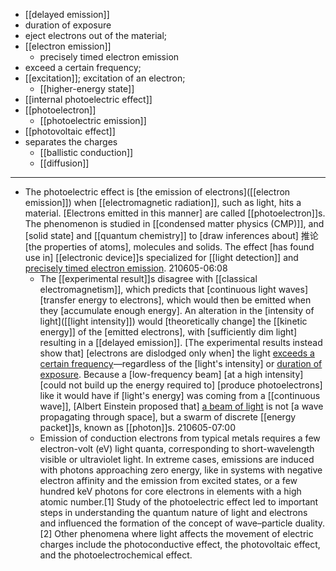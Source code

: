 - [[delayed emission]]
- duration of exposure
- eject electrons out of the material;
- [[electron emission]]
    - precisely timed electron emission
- exceed a certain frequency;
- [[excitation]]; excitation of an electron;
    - [[higher-energy state]]
- [[internal photoelectric effect]]
- [[photoelectron]]
    - [[photoelectric emission]]
- [[photovoltaic effect]]
- separates the charges
    - [[ballistic conduction]]
    - [[diffusion]]
- ---
- The photoelectric effect is [the emission of electrons]([[electron emission]]) when [[electromagnetic radiation]], such as light, hits a material. [Electrons emitted in this manner] are called [[photoelectron]]s. The phenomenon is studied in [[condensed matter physics (CMP)]], and [solid state] and [[quantum chemistry]] to [draw inferences about] 推论 [the properties of atoms], molecules and solids. The effect [has found use in] [[electronic device]]s specialized for [[light detection]] and [precisely timed electron emission](((dswm8FX_K))).
210605-06:08
    - The [[experimental result]]s disagree with [[classical electromagnetism]], which predicts that [continuous light waves] [transfer energy to electrons], which would then be emitted when they [accumulate enough energy]. An alteration in the [intensity of light]([[light intensity]]) would [theoretically change] the [[kinetic energy]] of the [emitted electrons], with [sufficiently dim light] resulting in a [[delayed emission]]. [The experimental results instead show that] [electrons are dislodged only when] the light [exceeds a certain frequency](((gjM-XVdnF)))—regardless of the [light's intensity] or [duration of exposure](((DeQZIkPJ4))). Because a [low-frequency beam] [at a high intensity] [could not build up the energy required to] [produce photoelectrons] like it would have if [light's energy] was coming from a [[continuous wave]], [Albert Einstein proposed that] [a beam of light](((JJwM0Unm3))) is not [a wave propagating through space], but a swarm of discrete [[energy packet]]s, known as [[photon]]s.
210605-07:00
    - Emission of conduction electrons from typical metals requires a few electron-volt (eV) light quanta, corresponding to short-wavelength visible or ultraviolet light. In extreme cases, emissions are induced with photons approaching zero energy, like in systems with negative electron affinity and the emission from excited states, or a few hundred keV photons for core electrons in elements with a high atomic number.[1] Study of the photoelectric effect led to important steps in understanding the quantum nature of light and electrons and influenced the formation of the concept of wave–particle duality.[2] Other phenomena where light affects the movement of electric charges include the photoconductive effect, the photovoltaic effect, and the photoelectrochemical effect.
